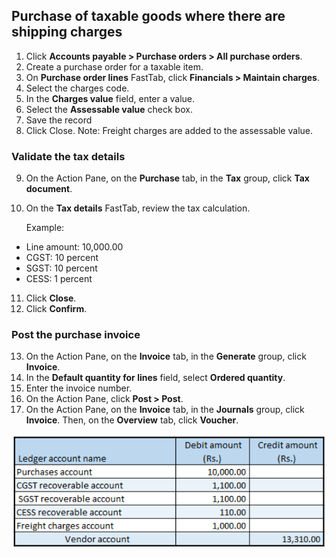 ## Purchase of taxable goods where there are shipping charges

1. Click **Accounts payable > Purchase orders > All purchase orders**.
2. Create a purchase order for a taxable item.
3. On **Purchase order lines** FastTab, click **Financials > Maintain charges**.
4. Select the charges code.
5. In the **Charges value** field, enter a value.
6. Select the **Assessable value** check box.
7. Save the record
8. Click Close.
Note: Freight charges are added to the assessable value.

### Validate the tax details

9. On the Action Pane, on the **Purchase** tab, in the **Tax** group, click **Tax document**.

10. On the **Tax details** FastTab, review the tax calculation.

    Example:

- Line amount: 10,000.00
- CGST: 10 percent
- SGST: 10 percent
- CESS: 1 percent

11. Click **Close**.
12. Click **Confirm**.

### Post the purchase invoice

13. On the Action Pane, on the **Invoice** tab, in the **Generate** group, click **Invoice**.
14. In the **Default quantity for lines** field, select **Ordered quantity**.
15. Enter the invoice number.
16. On the Action Pane, click **Post > Post**.
17. On the Action Pane, on the **Invoice** tab, in the **Journals** group, click **Invoice**. Then, on the **Overview** tab, click **Voucher**.

![](media/GST-Whitepaper/Annotation-2019-05-16-102702.png)



